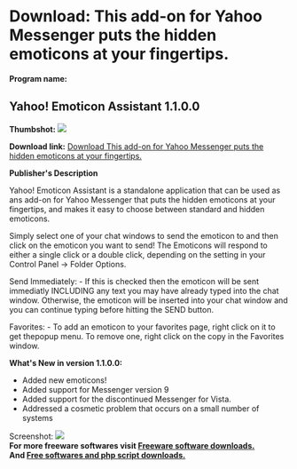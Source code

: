 # Download: This add-on for Yahoo Messenger puts the hidden emoticons at your fingertips.

**Program name:**

## Yahoo! Emoticon Assistant 1.1.0.0

  
**Thumbshot:** ![](http://www.freewarefiles.com/screenshot/yahooemasst_md.jpg)   
  
**Download link:** [Download This add-on for Yahoo Messenger puts the hidden emoticons at your fingertips.](http://freesoftwares.boysofts.com/Yahoo-Emoticon-Assistant_program_34176.html)  
  


**Publisher's Description**  
  


Yahoo! Emoticon Assistant is a standalone application that can be used as ans add-on for Yahoo Messenger that puts the hidden emoticons at your fingertips, and makes it easy to choose between standard and hidden emoticons. 

Simply select one of your chat windows to send the emoticon to and then click on the emoticon you want to send! The Emoticons will respond to either a single click or a double click, depending on the setting in your Control Panel -> Folder Options.

Send Immediately: - If this is checked then the emoticon will be sent immediatly INCLUDING any text you may have already typed into the chat window. Otherwise, the emoticon will be inserted into your chat window and you can continue typing before hitting the SEND button.

Favorites: - To add an emoticon to your favorites page, right click on it to get thepopup menu. To remove one, right click on the copy in the Favorites window.

**What's New in version 1.1.0.0:**

  * Added new emoticons! 
  * Added support for Messenger version 9 
  * Added support for the discontinued Messenger for Vista. 
  * Addressed a cosmetic problem that occurs on a small number of systems 

  
  
Screenshot: ![](http://www.freewarefiles.com/screenshot/yahooemasst.jpg)   
**For more freeware softwares visit [Freeware software downloads.](http://freesoftwares.boysofts.com/)**   
**And [Free softwares and php script downloads.](http://www.boysofts.com/)**
